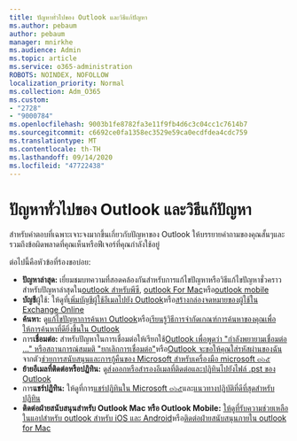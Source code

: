 ```yaml
---
title: ปัญหาทั่วไปของ Outlook และวิธีแก้ปัญหา
ms.author: pebaum
author: pebaum
manager: mnirkhe
ms.audience: Admin
ms.topic: article
ms.service: o365-administration
ROBOTS: NOINDEX, NOFOLLOW
localization_priority: Normal
ms.collection: Adm_O365
ms.custom:
- "2728"
- "9000784"
ms.openlocfilehash: 9003b1fe8782fa3e11f9fb4d6c3c04cc1c7614b7
ms.sourcegitcommit: c6692ce0fa1358ec3529e59ca0ecdfdea4cdc759
ms.translationtype: MT
ms.contentlocale: th-TH
ms.lasthandoff: 09/14/2020
ms.locfileid: "47722438"
---
```

# <a name="outlook-common-issues-and-resolutions"></a>ปัญหาทั่วไปของ Outlook และวิธีแก้ปัญหา

สำหรับคำตอบที่เฉพาะเจาะจงมากขึ้นเกี่ยวกับปัญหาของ Outlook ให้บรรยายคำถามของคุณสั้นๆและรวมถึงข้อผิดพลาดที่คุณเห็นหรือฟีเจอร์ที่คุณกำลังใช้อยู่

ต่อไปนี้คือหัวข้อที่ร้องขอบ่อย:

- **ปัญหาล่าสุด:**  เยี่ยมชมบทความที่สอดคล้องกันสำหรับการแก้ไขปัญหาหรือวิธีแก้ไขปัญหาชั่วคราวสำหรับปัญหาล่าสุดใน[outlook สำหรับพีซี](https://support.office.com/article/ecf61305-f84f-4e13-bb73-95a214ac1230), [outlook For Mac](https://support.office.com/article/54afa5e3-db38-422a-9d94-3b55330ded8e)หรือ[outlook mobile](https://support.office.com/article/a264ef01-9c88-48fb-9285-7017e4f31f02)
- **บัญชี**ผู้ใช้:  ให้ดูที่[เพิ่มบัญชีผู้ใช้อีเมลไปยัง Outlook](https://support.office.com/article/6e27792a-9267-4aa4-8bb6-c84ef146101b)หรือ[สร้างกล่องจดหมายของผู้ใช้ใน Exchange Online](https://docs.microsoft.com/Exchange/recipients-in-exchange-online/create-user-mailboxes)
- **ค้นหา:**  ดู[แก้ไขปัญหาการค้นหา Outlook](https://support.office.com/article/2556b11f-f4d8-46be-b0a7-de33a3f4f066)หรือ[เรียนรู้วิธีการจำกัดเกณฑ์การค้นหาของคุณเพื่อให้การค้นหาที่ดียิ่งขึ้นใน Outlook](https://support.office.com/article/D824D1E9-A255-4C8A-8553-276FB895A8DA)
- การ**เชื่อมต่อ:**  สำหรับปัญหาในการเชื่อมต่อให้เรียกใช้[Outlook เพื่อพูดว่า "กำลังพยายามเชื่อมต่อ ..." หรือสถานการณ์สมมติ "ยกเลิกการเชื่อมต่อ"](https://aka.ms/SaRA-OutlookDisconnect)หรือ[Outlook จะขอให้คุณใส่รหัสผ่านของฉัน](https://aka.ms/SaRA-OutlookPwdPrompt)จากตัว[ช่วยการสนับสนุนและการกู้คืนของ Microsoft สำหรับเครื่องมือ microsoft ๓๖๕](https://diagnostics.outlook.com/#/)
- **ย้ายอีเมลที่ติดต่อหรือปฏิทิน:**  ดู[ส่งออกหรือสำรองอีเมลที่ติดต่อและปฏิทินไปยังไฟล์ .pst ของ Outlook](https://support.office.com/article/14252b52-3075-4e9b-be4e-ff9ef1068f91)
- การ**แชร์ปฏิทิน:**  ให้ดูที่การ[แชร์ปฏิทินใน Microsoft ๓๖๕](https://support.office.com/article/b576ecc3-0945-4d75-85f1-5efafb8a37b4)และ[แนวทางปฏิบัติที่ดีที่สุดสำหรับปฏิทิน](https://support.office.com/article/D93F72D3-2361-4E0D-8D6A-5C4939C17F39)
- **ติดต่อฝ่ายสนับสนุนสำหรับ Outlook Mac หรือ Outlook Mobile:**  [ให้ดูที่รับความช่วยเหลือในแอปสำหรับ outlook สำหรับ iOS และ Android](https://support.office.com/article/218a22d1-9fa5-4889-b689-de1c63493243)หรือ[ติดต่อฝ่ายสนับสนุนภายใน outlook for Mac](https://support.office.com/article/d0410177-8e65-4487-93f7-206a3a3d71a8)
